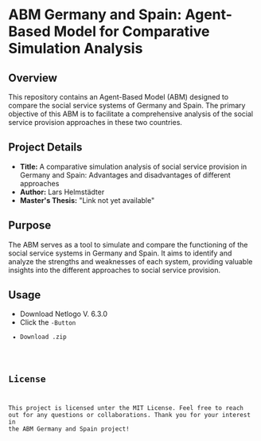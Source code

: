 # ABM Germany and Spain: Agent-Based Model for Comparative Simulation Analysis

## Overview
This repository contains an Agent-Based Model (ABM) designed to compare the social service systems of Germany and Spain. The primary objective of this ABM is to facilitate a comprehensive analysis of the social service provision approaches in these two countries.

## Project Details
- **Title:** A comparative simulation analysis of social service provision in Germany and Spain: Advantages and disadvantages of different approaches
- **Author:** Lars Helmstädter
- **Master's Thesis:** "Link not yet available"

## Purpose
The ABM serves as a tool to simulate and compare the functioning of the social service systems in Germany and Spain. It aims to identify and analyze the strengths and weaknesses of each system, providing valuable insights into the different approaches to social service provision.

## Usage
- Download Netlogo V. 6.3.0
- Click the <Code>-Button
- Download .zip

## License
This project is licensed unter the MIT License.
Feel free to reach out for any questions or collaborations. Thank you for your interest in the ABM Germany and Spain project!
